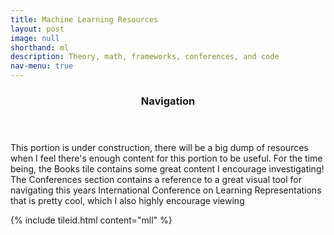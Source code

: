 ```yaml
---
title: Machine Learning Resources
layout: post
image: null
shorthand: ml
description: Theory, math, frameworks, conferences, and code
nav-menu: true
---
```

<section>
	<div class="inner">
		<header class="main">
			<h3>Navigation</h3>
		</header>
		<p>This portion is under construction, there will be a big dump of resources when I feel there's enough content for this portion to be useful. For the time being, the Books tile contains some great content I encourage investigating! The Conferences section contains a reference to a great visual tool for navigating this years International Conference on Learning Representations that is pretty cool, which I also highly encourage viewing</p>
		{% include tileid.html content="mll" %}
	</div>
</section>
